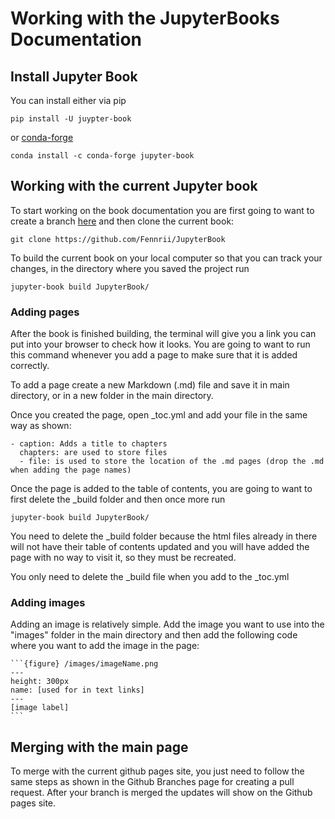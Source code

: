 # Working with the JupyterBooks Documentation

## Install Jupyter Book 

You can install either via pip
```
pip install -U juypter-book
```

or [conda-forge](https://www.anaconda.com/products/distribution)
```
conda install -c conda-forge jupyter-book
```

## Working with the current Jupyter book

To start working on the book documentation you are first going to want to create a branch [here](https://github.com/Fennrii/JupyterBook) and then clone the current book:
```
git clone https://github.com/Fennrii/JupyterBook
```

To build the current book on your local computer so that you can track your changes, in the directory where you saved the project run 
```
jupyter-book build JupyterBook/
```

### Adding pages

After the book is finished building, the terminal will give you a link you can put into your browser to check how it looks. You are going to want to run this command whenever you add a page to make sure that it is added correctly.

To add a page create a new Markdown (.md) file and save it in main directory, or in a new folder in the main directory.

Once you created the page, open _toc.yml and add your file in the same way as shown:
```
- caption: Adds a title to chapters
  chapters: are used to store files
  - file: is used to store the location of the .md pages (drop the .md when adding the page names)
```

Once the page is added to the table of contents, you are going to want to first delete the _build folder and then once more run
```
jupyter-book build JupyterBook/
```
You need to delete the _build folder because the html files already in there will not have their table of contents updated and you will have added the page with no way to visit it, so they must be recreated. 

You only need to delete the _build file when you add to the _toc.yml

### Adding images

Adding an image is relatively simple. Add the image you want to use into the "images" folder in the main directory and then add the following code where you want to add the image in the page:
````
```{figure} /images/imageName.png 
---
height: 300px
name: [used for in text links]
---
[image label]
```
````
## Merging with the main page

To merge with the current github pages site, you just need to follow the same steps as shown in the Github Branches page for creating a pull request. After your branch is merged the updates will show on the Github pages site.

